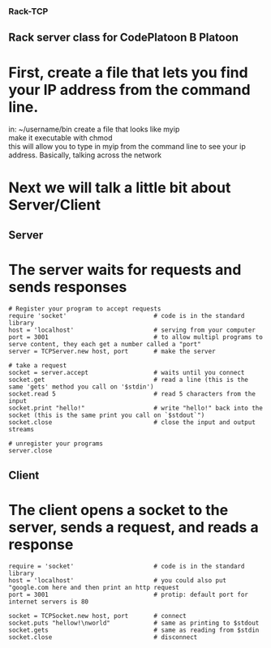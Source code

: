 ### Rack-TCP
## Rack server class for CodePlatoon B Platoon

# First, create a file that lets you find your IP address from the command line.

in: ~/username/bin create a file that looks like myip</br>
make it executable with chmod</br>
this will allow you to type in myip from the command line to see your ip address. Basically, talking across the network

# Next we will talk a little bit about Server/Client

## Server
# The server waits for requests and sends responses
```
# Register your program to accept requests
require 'socket'                        # code is in the standard library
host = 'localhost'                      # serving from your computer
port = 3001                             # to allow multipl programs to serve content, they each get a number called a "port"
server = TCPServer.new host, port       # make the server

# take a request
socket = server.accept                  # waits until you connect
socket.get                              # read a line (this is the same 'gets' method you call on '$stdin')
socket.read 5                           # read 5 characters from the input
socket.print "hello!"                   # write "hello!" back into the socket (this is the same print you call on `$stdout`")
socket.close                            # close the input and output streams

# unregister your programs
server.close
```

## Client
# The client opens a socket to the server, sends a request, and reads a response
```
require = 'socket'                      # code is in the standard library
host = 'localhost'                      # you could also put "google.com here and then print an http request
port = 3001                             # protip: default port for internet servers is 80

socket = TCPSocket.new host, port       # connect
socket.puts "hellow!\nworld"            # same as printing to $stdout
socket.gets                             # same as reading from $stdin
socket.close                            # disconnect
```



